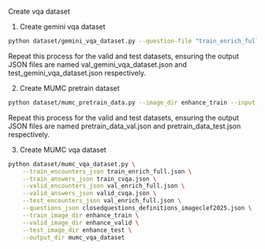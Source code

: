 Create vqa dataset
1. Create gemini vqa dataset
```bash
python dataset/gemini_vqa_dataset.py --question-file "train_enrich_full.json" --definitions-file "closedquestions_definitions_imageclef2025.json"  --output-file "train_gemini_vqa_dataset.json"
```
Repeat this process for the valid and test datasets, ensuring the output JSON files are named val_gemini_vqa_dataset.json and test_gemini_vqa_dataset.json respectively.

2. Create MUMC pretrain dataset
```bash
python dataset/mumc_pretrain_data.py --image_dir enhance_train --input_json train_enrich_full.json --output_json pretrain_data_train.json
```
Repeat this process for the valid and test datasets, ensuring the output JSON files are named pretrain_data_val.json and pretrain_data_test.json respectively.

3. Create MUMC vqa dataset
```bash
python dataset/mumc_vqa_dataset.py \
    --train_encounters_json train_enrich_full.json \
    --train_answers_json train_cvqa.json \
    --valid_encounters_json val_enrich_full.json \
    --valid_answers_json valid_cvqa.json \
    --test_encounters_json val_enrich_full.json \
    --questions_json closedquestions_definitions_imageclef2025.json \
    --train_image_dir enhance_train \
    --valid_image_dir enhance_valid \
    --test_image_dir enhance_test \
    --output_dir mumc_vqa_dataset
```
